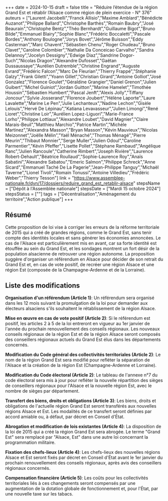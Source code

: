 +++
date = 2024-10-15
draft = false
title = "Réduire l’étendue de la région Grand Est et rétablir l’Alsace comme région de plein exercice - N° 376"
auteurs = ["Laurent Jacobelli","Franck Allisio","Maxime Amblard","Bénédicte Auzanot","Philippe Ballard","Christophe Barthès","Romain Baubry","José Beaurain","Christophe Bentz","Théo Bernhardt","Guillaume Bigot","Bruno Bilde","Emmanuel Blairy","Sophie Blanc","Frédéric Boccaletti","Pascale Bordes","Anthony Boulogne","Jorys Bovet","Jérôme Buisson","Eddy Casterman","Marc Chavent","Sébastien Chenu","Roger Chudeau","Bruno Clavet","Caroline Colombier","Nathalie Da Conceicao Carvalho","Sandra Delannoy","Jocelyn Dessigny","Edwige Diaz","Sandrine Dogor-Such","Nicolas Dragon","Alexandre Dufosset","Gaëtan Dussaussaye","Aurélien Dutremble","Christine Engrand","Auguste Evrard","Frédéric Falcon","Marc De Fleurian","Thierry Frappé","Stéphanie Galzy","Frank Giletti","Yoann Gillet","Christian Girard","Antoine Golliot","José Gonzalez","Florence Goulet","Géraldine Grangier","Daniel Grenon","Julien Guibert","Michel Guiniot","Jordan Guitton","Marine Hamelet","Timothée Houssin","Sébastien Humbert","Pascal Jenft","Alexis Jolly","Tiffany Joncour","Sylvie Josserand","Florence Joubert","Hélène Laporte","Laure Lavalette","Marine Le Pen","Julie Lechanteux","Nadine Lechon","Gisèle Lelouis","Hervé De Lépinau","Katiana Levavasseur","Julien Limongi","René Lioret","Christine Loir","Aurélien Lopez-Liguori","Marie-France Lorho","Philippe Lottiaux","Alexandre Loubet","David Magnier","Claire Marais-Beuil","Matthieu Marchio","Patrice Martin","Michèle Martinez","Alexandra Masson","Bryan Masson","Kévin Mauvieux","Nicolas Meizonnet","Joëlle Mélin","Yaël Ménaché","Thomas Ménagé","Pierre Meurin","Thibaut Monnier","Serge Muller","Julien Odoul","Caroline Parmentier","Kévin Pfeffer","Lisette Pollet","Stéphane Rambaud","Angélique Ranc","Julien Rancoule","Catherine Rimbert","Joseph Rivière","Laurence Robert-Dehault","Béatrice Roullaud","Sophie-Laurence Roy","Anaïs Sabatini","Alexandre Sabatou","Emeric Salmon","Philippe Schreck","Anne Sicard","Emmanuel Taché De La Pagerie","Jean-Philippe Tanguy","Michaël Taverne","Lionel Tivoli","Romain Tonussi","Antoine Villedieu","Frédéric Weber","Thierry Tesson"]
link = "https://www.assemblee-nationale.fr/dyn/17/dossiers/reduire_grand_est_retablir-alsace"
stepsName = ["Dépôt à l'Assemblée nationale"]
stepsDate = ["Mardi 15 octobre 2024"]
stepsStatus = [""]
tags = ["Décentralisation","Aménagement du territoire","Action publique"]
+++

## Résumé

Cette proposition de loi vise à corriger les erreurs de la réforme territoriale de 2015 qui a créé de grandes régions, comme le Grand Est, sans tenir compte des identités locales et sans générer les économies annoncées. Le cas de l'Alsace est particulièrement mis en avant, car sa forte identité est étouffée au sein du Grand Est, et les sondages montrent un fort désir de la population alsacienne de retrouver une région autonome. La proposition suggère d'organiser un référendum en Alsace pour décider de son retrait du Grand Est et, en cas de vote positif, de recréer une région Alsace et une région Est (composée de la Champagne-Ardenne et de la Lorraine).

## Liste des modifications

**Organisation d'un référendum (Article 1)**: Un référendum sera organisé dans les 12 mois suivant la promulgation de la loi pour demander aux électeurs alsaciens s'ils souhaitent le rétablissement de la région Alsace.

**Mise en œuvre en cas de vote positif (Article 2)**: Si le référendum est positif, les articles 2 à 5 de la loi entreront en vigueur au 1er janvier de l'année du prochain renouvellement des conseils régionaux. Les nouveaux conseils régionaux de la région Est et de la région Alsace seront composés des conseillers régionaux actuels du Grand Est élus dans les départements concernés.

**Modification du Code général des collectivités territoriales (Article 2)**: Le nom de la région Grand Est sera modifié pour refléter la séparation de l'Alsace et la création de la région Est (Champagne-Ardenne et Lorraine).

**Modification du Code électoral (Article 2)**: Le tableau de l'annexe n°7 du code électoral sera mis à jour pour refléter la nouvelle répartition des sièges de conseillers régionaux pour l'Alsace et la nouvelle région Est, avec le nombre de sièges par département.

**Transfert des biens, droits et obligations (Article 3)**: Les biens, droits et obligations de l'actuelle région Grand Est seront transférés aux nouvelles régions Alsace et Est. Les modalités de ce transfert seront définies par accord amiable ou, à défaut, par décret en Conseil d'État.

**Abrogation et modification de lois existantes (Article 4)**: La disposition de la loi de 2015 qui a créé la région Grand Est sera abrogée. Le terme "Grand Est" sera remplacé par "Alsace, Est" dans une autre loi concernant la programmation militaire.

**Fixation des chefs-lieux (Article 4)**: Les chefs-lieux des nouvelles régions Alsace et Est seront fixés par décret en Conseil d'État avant le 1er janvier du prochain renouvellement des conseils régionaux, après avis des conseillers régionaux concernés.

**Compensation financière (Article 5)**: Les coûts pour les collectivités territoriales liés à ces changements seront compensés par une augmentation de la dotation globale de fonctionnement et, pour l'État, par une nouvelle taxe sur les tabacs.
